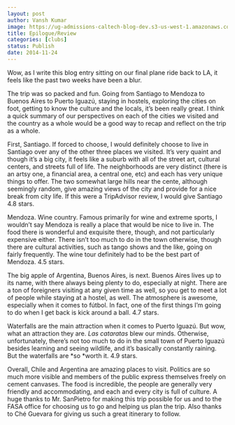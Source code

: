 ```yaml
---
layout: post
author: Vansh Kumar
image: https://ug-admissions-caltech-blog-dev.s3-us-west-1.amazonaws.com/old_pictures/caltech_as_it_happens/6a0105349b8251970b01b7c6f24889970b.jpg
title: Epilogue/Review
categories: [clubs]
status: Publish
date: 2014-11-24
---
```


Wow, as I write this blog entry sitting on our final plane ride back to LA, it feels like the past two weeks have been a blur.

The trip was so packed and fun. Going from Santiago to Mendoza to Buenos Aires to Puerto Iguazú, staying in hostels, exploring the cities on foot, getting to know the culture and the locals, it’s been really great. I think a quick summary of our perspectives on each of the cities we visited and the country as a whole would be a good way to recap and reflect on the trip as a whole.

First, Santiago. If forced to choose, I would definitely choose to live in Santiago over any of the other three places we visited. It’s very quaint and though it’s a big city, it feels like a suburb with all of the street art, cultural centers, and streets full of life. The neighborhoods are very distinct (there is an artsy one, a financial area, a central one, etc) and each has very unique things to offer. The two somewhat large hills near the cente, although seemingly random, give amazing views of the city and provide for a nice break from city life. If this were a TripAdvisor review, I would give Santiago 4.8 stars.

<a name="_GoBack"></a> Mendoza. Wine country. Famous primarily for wine and extreme sports, I wouldn’t say Mendoza is really a place that would be nice to live in. The food there is wonderful and exquisite there, though, and not particularly expensive either. There isn’t too much to do in the town otherwise, though there are cultural activities, such as tango shows and the like, going on fairly frequently. The wine tour definitely had to be the best part of Mendoza. 4.5 stars.

The big apple of Argentina, Buenos Aires, is next. Buenos Aires lives up to its name, with there always being plenty to do, especially at night. There are a ton of foreigners visiting at any given time as well, so you get to meet a lot of people while staying at a hostel, as well. The atmosphere is awesome, especially when it comes to fútbol. In fact, one of the first things I’m going to do when I get back is kick around a ball. 4.7 stars.

Waterfalls are the main attraction when it comes to Puerto Iguazú. But wow, what an attraction they are. *Las cataratas* blew our minds. Otherwise, unfortunately, there’s not too much to do in the small town of Puerto Iguazú besides learning and seeing wildlife, and it’s basically constantly raining. But the waterfalls are *so *worth it. 4.9 stars.

Overall, Chile and Argentina are amazing places to visit. Politics are so much more visible and members of the public express themselves freely on cement canvases. The food is incredible, the people are generally very friendly and accommodating, and each and every city is full of culture. A huge thanks to Mr. SanPietro for making this trip possible for us and to the FASA office for choosing us to go and helping us plan the trip. Also thanks to Ché Guevara for giving us such a great itinerary to follow.

